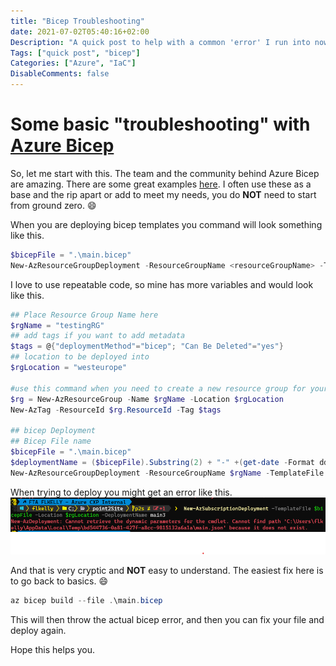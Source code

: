 ```yaml
---
title: "Bicep Troubleshooting"
date: 2021-07-02T05:40:16+02:00
Description: "A quick post to help with a common 'error' I run into now and then."
Tags: ["quick post", "bicep"]
Categories: ["Azure", "IaC"]
DisableComments: false
---
```

# Some basic "troubleshooting" with [Azure Bicep](https://docs.microsoft.com/en-us/azure/azure-resource-manager/bicep/overview)

So, let me start with this. The team and the community behind Azure Bicep are amazing. There are some great examples [here](https://github.com/Azure/bicep). I often use these as a base and the rip apart or add to meet my needs, you do **NOT** need to start from ground zero. :smile:  

When you are deploying bicep templates you command will look something like this.

```powershell
$bicepFile = ".\main.bicep"
New-AzResourceGroupDeployment -ResourceGroupName <resourceGroupName> -TemplateFile <bicepFilePath> -name <deploymentname>
```

I love to use repeatable code, so mine has more variables and would look like this.

```powershell
## Place Resource Group Name here
$rgName = "testingRG"
## add tags if you want to add metadata
$tags = @{"deploymentMethod"="bicep"; "Can Be Deleted"="yes"}
## location to be deployed into
$rgLocation = "westeurope"

#use this command when you need to create a new resource group for your deployment
$rg = New-AzResourceGroup -Name $rgName -Location $rgLocation 
New-AzTag -ResourceId $rg.ResourceId -Tag $tags

## bicep Deployment
## Bicep File name
$bicepFile = ".\main.bicep"
$deploymentName = ($bicepFile).Substring(2) + "-" +(get-date -Format ddMMyyyy-hhmmss) + "-deployment"
New-AzResourceGroupDeployment -ResourceGroupName $rgName -TemplateFile $bicepFile -name $deploymentName
```

When trying to deploy you might get an error like this.
![deployment errors](https://github.com/fskelly/flkelly-cloudblog/blob/main/static/images/blogImages/2021/biceptroubleshooting/bicepError.png?raw=true)

And that is very cryptic and **NOT** easy to understand. The easiest fix here is to go back to basics. :smile:

```powershell
az bicep build --file .\main.bicep
```

This will then throw the actual bicep error, and then you can fix your file and deploy again.

Hope this helps you.